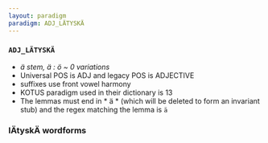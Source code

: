 ```yaml
---
layout: paradigm
paradigm: ADJ_LÄTYSKÄ
---
```

### ` ADJ_LÄTYSKÄ `

* _ä stem, ä : ö ~ 0 variations_
* Universal POS is ADJ and legacy POS is ADJECTIVE
* suffixes use front vowel harmony
* KOTUS paradigm used in their dictionary is 13
* The lemmas must end in * ä * (which will be deleted to form an invariant stub) and the regex matching the lemma is ` ä `

### lÄtyskÄ wordforms


